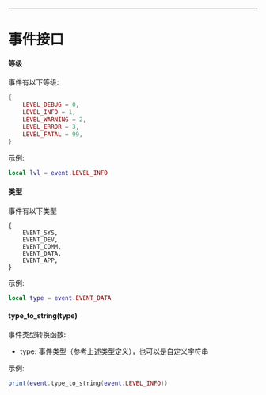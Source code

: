 
----

# 事件接口


#### 等级

事件有以下等级:
``` lua
{
	LEVEL_DEBUG = 0,
	LEVEL_INFO = 1,
	LEVEL_WARNING = 2,
	LEVEL_ERROR = 3,
	LEVEL_FATAL = 99,
}
```

示例:

``` lua
local lvl = event.LEVEL_INFO
```


#### 类型

事件有以下类型

```
{
	EVENT_SYS,
	EVENT_DEV,
	EVENT_COMM,
	EVENT_DATA,
	EVENT_APP,
}
```

示例:

``` lua
local type = event.EVENT_DATA
```


####  type_to_string(type)

事件类型转换函数:

* type: 事件类型（参考上述类型定义），也可以是自定义字符串


示例:

``` lua
print(event.type_to_string(event.LEVEL_INFO))
```

